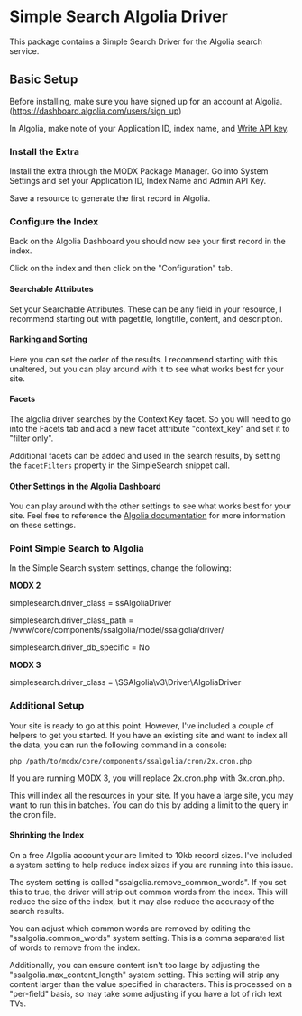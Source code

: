# Simple Search Algolia Driver

This package contains a Simple Search Driver for the Algolia search service.

## Basic Setup

Before installing, make sure you have signed up for an account at Algolia. (https://dashboard.algolia.com/users/sign_up)

In Algolia, make note of your Application ID, index name, and [Write API key](https://dashboard.algolia.com/account/api-keys/all).

### Install the Extra

Install the extra through the MODX Package Manager. Go into System Settings and set your Application ID, Index Name and Admin API Key. 

Save a resource to generate the first record in Algolia.

### Configure the Index

Back on the Algolia Dashboard you should now see your first record in the index. 

Click on the index and then click on the "Configuration" tab. 

#### Searchable Attributes

Set your Searchable Attributes. These can be any field in your resource, I recommend starting out with pagetitle, longtitle, content, and description. 

#### Ranking and Sorting

Here you can set the order of the results. I recommend starting with this unaltered, but you can play around with it to see what works best for your site.

#### Facets

The algolia driver searches by the Context Key facet. So you will need to go into the Facets tab and add a new facet attribute "context_key" and set it to "filter only".

Additional facets can be added and used in the search results, by setting the `facetFilters` property in the SimpleSearch snippet call.

#### Other Settings in the Algolia Dashboard

You can play around with the other settings to see what works best for your site. Feel free to reference the [Algolia documentation](https://www.algolia.com/doc/) for more information on these settings.

### Point Simple Search to Algolia

In the Simple Search system settings, change the following: 

**MODX 2**

simplesearch.driver_class = ssAlgoliaDriver

simplesearch.driver_class_path = /www/core/components/ssalgolia/model/ssalgolia/driver/

simplesearch.driver_db_specific = No

**MODX 3**

simplesearch.driver_class = \SSAlgolia\v3\Driver\AlgoliaDriver


### Additional Setup

Your site is ready to go at this point. However, I've included a couple of helpers to get you started. If you have an existing site and want to index all the data, you can run the following command in a console:

```
php /path/to/modx/core/components/ssalgolia/cron/2x.cron.php
```

If you are running MODX 3, you will replace 2x.cron.php with 3x.cron.php.

This will index all the resources in your site. If you have a large site, you may want to run this in batches. You can do this by adding a limit to the query in the cron file. 

#### Shrinking the Index

On a free Algolia account your are limited to 10kb record sizes. I've included a system setting to help reduce index sizes if you are running into this issue.

The system setting is called "ssalgolia.remove_common_words". If you set this to true, the driver will strip out common words from the index. This will reduce the size of the index, but it may also reduce the accuracy of the search results.

You can adjust which common words are removed by editing the "ssalgolia.common_words" system setting. This is a comma separated list of words to remove from the index.

Additionally, you can ensure content isn't too large by adjusting the "ssalgolia.max_content_length" system setting. This setting will strip any content larger than the value specified in characters. This is processed on a "per-field" basis, so may take some adjusting if you have a lot of rich text TVs.
